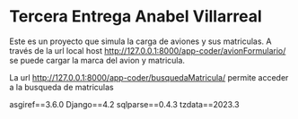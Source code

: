 # Tercera Entrega Anabel Villarreal
Este es un proyecto que simula la carga de aviones y sus matriculas. 
A través de la url local host http://127.0.0.1:8000/app-coder/avionFormulario/ se puede cargar la marca del avion y matricula.

La url http://127.0.0.1:8000/app-coder/busquedaMatricula/ permite acceder a la busqueda de matriculas

asgiref==3.6.0
Django==4.2
sqlparse==0.4.3
tzdata==2023.3
